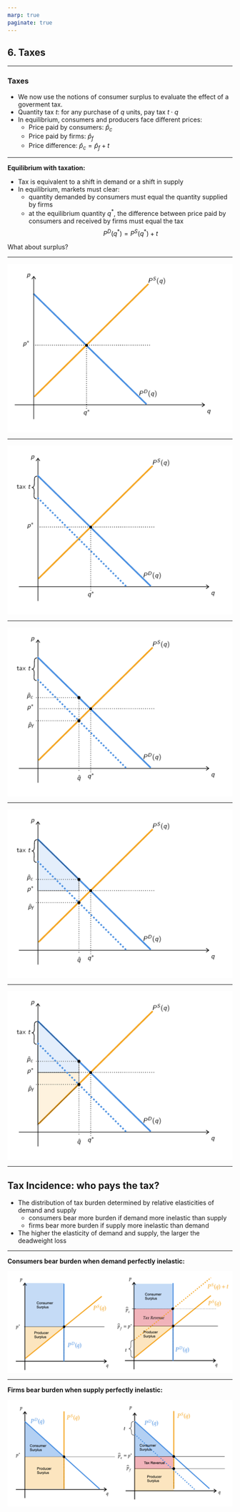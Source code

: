 ```yaml
---
marp: true
paginate: true
---
```


<style>
img[alt~="center"] {
  display: block;
  margin: 0 auto;
}
section.lead h1 {
  text-align: center;
  font-size: 50pt;
}
section.lead  {
  text-align: center;
  font-size: 25pt;
}
</style>




<!-- _class: lead -->

## 6. Taxes


---

### Taxes


- We now use the notions of consumer surplus to evaluate the effect of a goverment tax. 
- Quantity tax $t$: for any purchase of $q$ units, pay tax $t\cdot q$
- In equilibrium, consumers and producers face different prices:
  - Price paid by consumers: $\hat p_c$
  - Price paid by firms: $\hat p_f$
  - Price difference: $\hat p_c=\hat p_f+t$


---
**Equilibrium with taxation:**
- Tax is equivalent to a shift in demand or a shift in supply
- In equilibrium, markets must clear: 
  - quantity demanded by consumers must equal the quantity supplied by firms 
  - at the equilibrium quantity $q^*$, the difference between price paid by consumers and received by firms must equal the tax
$$
P^D(q^*)=P^S(q^*)+t
$$

What about surplus?


---
![center w:25cm](https://github.com/peteawag/ECO00001I-A-Microeconomics-II-2019/blob/master/img/fig_deadweight/fig_deadweight0001.png?raw=true)

---
![center w:25cm](https://github.com/peteawag/ECO00001I-A-Microeconomics-II-2019/blob/master/img/fig_deadweight/fig_deadweight0002.png?raw=true)

---
![center w:25cm](https://github.com/peteawag/ECO00001I-A-Microeconomics-II-2019/blob/master/img/fig_deadweight/fig_deadweight0003.png?raw=true)

---
![center w:25cm](https://github.com/peteawag/ECO00001I-A-Microeconomics-II-2019/blob/master/img/fig_deadweight/fig_deadweight0004.png?raw=true)

---
![center w:25cm](https://github.com/peteawag/ECO00001I-A-Microeconomics-II-2019/blob/master/img/fig_deadweight/fig_deadweight0005.png?raw=true)

---

## Tax Incidence: who pays the tax? 

- The distribution of tax burden determined by relative elasticities of demand and supply
  - consumers bear more burden if demand more inelastic than supply
  - firms bear more burden if supply more inelastic than demand
- The higher the elasticity of demand and supply, the larger the deadweight loss

---
**Consumers bear burden when demand perfectly inelastic:**


![center w:30cm](https://github.com/peteawag/ECO00001I-A-Microeconomics-II-2019/blob/master/img/tax_incidence/tax_incidence_producers.png?raw=true)

---
**Firms bear burden when supply perfectly inelastic:**

![center w:30cm](https://github.com/peteawag/ECO00001I-A-Microeconomics-II-2019/blob/master/img/tax_incidence/tax_incidence_consumers.png?raw=true)

